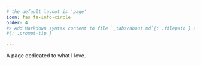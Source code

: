 ```yaml
---
# the default layout is 'page'
icon: fas fa-info-circle
order: 4
#> Add Markdown syntax content to file `_tabs/about.md`{: .filepath } and it will #show up on this page.
#{: .prompt-tip }

---
```


A page dedicated to what I love. 
